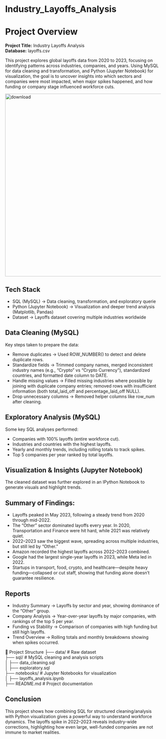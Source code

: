# Industry_Layoffs_Analysis

# Project Overview

**Project Title:** Industry Layoffs Analysis   
**Database:** layoffs.csv   


This project explores global layoffs data from 2020 to 2023, focusing on identifying patterns across industries, companies, and years. Using MySQL for data cleaning and transformation, and Python (Jupyter Notebook) for visualization, the goal is to uncover insights into which sectors and companies were most impacted, when major spikes happened, and how funding or company stage influenced workforce cuts.


<img width="989" height="590" alt="download" src="https://github.com/user-attachments/assets/e9fea274-37ce-45ab-a935-072ffcac430b" />


## Tech Stack

- SQL (MySQL) → Data cleaning, transformation, and exploratory querie
- Python (Jupyter Notebook) → Visualization and deeper trend analysis (Matplotlib, Pandas)
- Dataset → Layoffs dataset covering multiple industries worldwide

## Data Cleaning (MySQL)

Key steps taken to prepare the data:

- Remove duplicates → Used ROW_NUMBER() to detect and delete duplicate rows.
- Standardize fields → Trimmed company names, merged inconsistent industry names (e.g., “Crypto” vs “Crypto Currency”), standardized countries, and formatted date column to DATE.
- Handle missing values → Filled missing industries where possible by joining with duplicate company entries; removed rows with insufficient information (both total_laid_off and percentage_laid_off NULL).
- Drop unnecessary columns → Removed helper columns like row_num after cleaning.

## Exploratory Analysis (MySQL)

Some key SQL analyses performed:

- Companies with 100% layoffs (entire workforce cut).
- Industries and countries with the highest layoffs.
- Yearly and monthly trends, including rolling totals to track spikes.
- Top 5 companies per year ranked by total layoffs.

## Visualization & Insights (Jupyter Notebook)

The cleaned dataset was further explored in an IPython Notebook to generate visuals and highlight trends.

## Summary of Findings:

- Layoffs peaked in May 2023, following a steady trend from 2020 through mid-2022.
- The “Other” sector dominated layoffs every year. In 2020, Transportation and Finance were hit hard, while 2021 was relatively quiet.
- 2022–2023 saw the biggest wave, spreading across multiple industries, but still led by “Other.”
- Amazon recorded the highest layoffs across 2022–2023 combined.
- Google had the largest single-year layoffs in 2023, while Meta led in 2022.
- Startups in transport, food, crypto, and healthcare—despite heavy funding—collapsed or cut staff, showing that funding alone doesn’t guarantee resilience.

## Reports

- Industry Summary → Layoffs by sector and year, showing dominance of the “Other” group.
- Company Analysis → Year-over-year layoffs by major companies, with rankings of the top 5 per year.
- Funding vs Stability → Comparison of companies with high funding but still high layoffs.
- Trend Overview → Rolling totals and monthly breakdowns showing when spikes occurred.

📂 Project Structure
├── data/                 # Raw dataset    
├── sql/                  # MySQL cleaning and analysis scripts   
│   ├── data_cleaning.sql   
│   ├── exploratory.sql   
├── notebooks/            # Jupyter Notebooks for visualization   
│   ├── layoffs_analysis.ipynb    
├── README.md             # Project documentation   

## Conclusion

This project shows how combining SQL for structured cleaning/analysis with Python visualization gives a powerful way to understand workforce dynamics. The layoffs spike in 2022–2023 reveals industry-wide corrections, highlighting how even large, well-funded companies are not immune to market realities.
